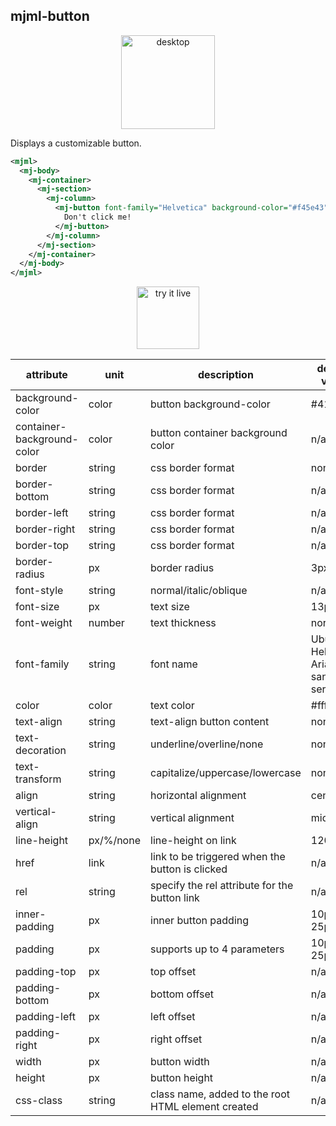 ## mjml-button

<p align="center">
  <img src="https://cloud.githubusercontent.com/assets/6558790/12751346/fd993192-c9bc-11e5-8c91-37d616bf5874.png" alt="desktop" width="150px" />
</p>

Displays a customizable button.

```xml
<mjml>
  <mj-body>
    <mj-container>
      <mj-section>
        <mj-column>
          <mj-button font-family="Helvetica" background-color="#f45e43" color="white">
            Don't click me!
          </mj-button>
        </mj-column>
      </mj-section>
    </mj-container>
  </mj-body>
</mjml>
```

<p align="center">
  <a href="https://mjml.io/try-it-live/components/button">
    <img width="100px" src="https://mjml.io/assets/img/svg/TRYITLIVE.svg" alt="try it live" />
  </a>
</p>

attribute                   | unit        | description                                      | default value
----------------------------|-------------|--------------------------------------------------|---------------------
background-color            | color       | button background-color                          | #414141
container-background-color  | color       | button container background color                | n/a
border                      | string      | css border format                                | none
border-bottom               | string      | css border format                                | n/a
border-left                 | string      | css border format                                | n/a
border-right                | string      | css border format                                | n/a
border-top                  | string      | css border format                                | n/a
border-radius               | px          | border radius                                    | 3px
font-style                  | string      | normal/italic/oblique                            | n/a
font-size                   | px          | text size                                        | 13px
font-weight                 | number      | text thickness                                   | normal
font-family                 | string      | font name                                        | Ubuntu, Helvetica, Arial, sans-serif
color                       | color       | text color                                       | #ffffff
text-align                  | string      | text-align button content                        | none
text-decoration             | string      | underline/overline/none                          | none
text-transform              | string      | capitalize/uppercase/lowercase                   | none
align                       | string      | horizontal alignment                             | center
vertical-align              | string      | vertical alignment                               | middle
line-height                 | px/%/none   | line-height on link                              | 120%
href                        | link        | link to be triggered when the button is clicked  | n/a
rel                         | string      | specify the rel attribute for the button link    | n/a
inner-padding               | px          | inner button padding                             | 10px 25px
padding                     | px          | supports up to 4 parameters                      | 10px 25px
padding-top                 | px          | top offset                                       | n/a
padding-bottom              | px          | bottom offset                                    | n/a
padding-left                | px          | left offset                                      | n/a
padding-right               | px          | right offset                                     | n/a
width                       | px          | button width                                     | n/a
height                      | px          | button height                                    | n/a
css-class                   | string      | class name, added to the root HTML element created | n/a
